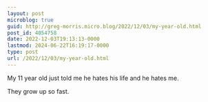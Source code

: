 ```yaml
---
layout: post
microblog: true
guid: http://greg-morris.micro.blog/2022/12/03/my-year-old.html
post_id: 4054758
date: 2022-12-03T19:13:13-0000
lastmod: 2024-06-22T16:19:17-0000
type: post
url: /2022/12/03/my-year-old.html
---
```

My 11 year old just told me he hates his life and he hates me.

They grow up so fast.

